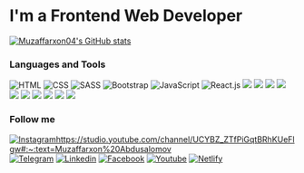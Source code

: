 # I'm a Frontend Web Developer
[![Muzaffarxon04's GitHub stats ](https://github-readme-stats.vercel.app/api?username=Muzaffarxon04&show_icons=true&theme=dark)](https://github.com/Muzaffarxon04)


### Languages and Tools

![HTML](https://img.shields.io/badge/HTML5-090909?style=for-the-badge&logo=HTML5&logoColor=E34F26) ![CSS](https://img.shields.io/badge/CSS3-090909?style=for-the-badge&logo=CSS3&logoColor=1572B6) ![SASS](https://img.shields.io/badge/SASS-090909?style=for-the-badge&logo=SASS&logoColor=1572B6) ![Bootstrap](https://img.shields.io/badge/Bootstrap-090909?style=for-the-badge&logo=Bootstrap&logoColor=E34F26) ![JavaScript](https://img.shields.io/badge/JavaScript-090909?style=for-the-badge&logo=JavaScript&logoColor=F7DF1E) ![React.js](https://img.shields.io/badge/React-090909?style=for-the-badge&logo=React&logoColor=61DAFB) 
 <img src="https://camo.githubusercontent.com/7f4931495ba3a8b88b75935ec00486ccb40d30b8d613829df0bdf86eaf2d8abb/68747470733a2f2f696d672e736869656c64732e696f2f62616467652f2d4e6f64656a732d3433383533643f7374796c653d666f722d7468652d6261646765266c6f676f3d4e6f64652e6a73266c6f676f436f6c6f723d7768697465"/>
 <img src="https://camo.githubusercontent.com/cb3c8adf7b1a07a0236bf33802aa7919a64df5dd3a12e4b7f5bff214fba480dd/68747470733a2f2f696d672e736869656c64732e696f2f62616467652f2d52454143545f484f4f4b532d3332353061383f7374796c653d666f722d7468652d6261646765266c6f676f3d5245414354266c6f676f436f6c6f723d"/>
 <img src="https://camo.githubusercontent.com/a4ca6b71d62aa6f56199242308ccb9619737bc6d78aeb0599ba5978866e72789/68747470733a2f2f696d672e736869656c64732e696f2f62616467652f2d52656163745f526f757465722d626c61636b3f7374796c653d666f722d7468652d6261646765266c6f676f3d72656163742d726f75746572266c6f676f436f6c6f723d6f72616e6765"/>
<img src="https://camo.githubusercontent.com/324ecb8e3920e6c4826b60f2afd553c8a1b6ea87782030de0eaa65bb8c8b2919/68747470733a2f2f696d672e736869656c64732e696f2f62616467652f2d4769742d4630353033323f7374796c653d666f722d7468652d6261646765266c6f676f3d676974266c6f676f436f6c6f723d7768697465"/> <img src="https://camo.githubusercontent.com/9bceb931d755afc93679b5b7fbdffd68403e3c6bb78fe29d1de662cac4be014a/68747470733a2f2f696d672e736869656c64732e696f2f62616467652f2d4769746875622d626c61636b3f7374796c653d666f722d7468652d6261646765266c6f676f3d676974687562266c6f676f436f6c6f723d7768697465"/>
<img src="https://camo.githubusercontent.com/34d9487f29365780fa14138d197a71172a0e1fb8765fcb28734dcd0770f7eba7/68747470733a2f2f696d672e736869656c64732e696f2f62616467652f2d4865726f6b752d3736344142433f7374796c653d666f722d7468652d6261646765266c6f676f3d6865726f6b75266c6f676f436f6c6f723d7768697465"/>
<img src="https://camo.githubusercontent.com/cce340a49ea69f07b55fd3481df80def1dc60ee829557922bb09a31ff5a66944/68747470733a2f2f696d672e736869656c64732e696f2f62616467652f2d504f53544d414e2d3332356461383f7374796c653d666f722d7468652d6261646765266c6f676f3d504f53544d414e266c6f676f436f6c6f723d"/>
<img src="https://camo.githubusercontent.com/1a8bcf79d7cc8766a99698d5a89567b16ae67774fe83a4ba88370f10cef1719f/68747470733a2f2f696d672e736869656c64732e696f2f62616467652f2d4e6f64656d6f6e2d626c61636b3f7374796c653d666f722d7468652d6261646765266c6f676f3d6e6f64656d6f6e266c6f676f436f6c6f723d343338353364"/> <img src="https://camo.githubusercontent.com/970d31581631576cd3f49c6fb4f75faf129373cdc208526e8f64bae88c73c152/68747470733a2f2f696d672e736869656c64732e696f2f62616467652f2d426f6f7473747261702d3433303039383f7374796c653d666f722d7468652d6261646765266c6f676f3d426f6f747374726170266c6f676f436f6c6f723d7768697465"/>
<img src="https://camo.githubusercontent.com/709e211a1661cd63e675035bcba203faaa272d057887aee138e1c2d4f634c48b/68747470733a2f2f696d672e736869656c64732e696f2f62616467652f2d4669676d612d726762283234322c2037382c203330293f7374796c653d666f722d7468652d6261646765266c6f676f3d6669676d61266c6f676f436f6c6f723d7768697465"/>
### Follow me
 
 [![Instagramhttps://studio.youtube.com/channel/UCYBZ_ZTfPiGqtBRhKUeFlgw#:~:text=Muzaffarxon%20Abdusalomov](https://img.shields.io/badge/Instagram-090909?style=for-the-badge&logo=Instagram&logoColor=#1DA1F2)](https://www.instagram.com/muzaffarxon_xoshimxonovich)  [![Telegram](https://img.shields.io/badge/Telegram-090909?style=for-the-badge&logo=Telegram&logoColor=#1DA1F2)](https://t.me/fullstack_5) [![Linkedin](https://img.shields.io/badge/Linkedin-090909?style=for-the-badge&logo=Linkedin&logoColor=#1DA1F2)](https://www.linkedin.com/in/muzaffarxon-abdusalomov-8430b021a?lipi=urn%3Ali%3Apage%3Ad_flagship3_profile_view_base_contact_details%3BGLNEgPTMSlu%2BNEirN0MvQQ%3D%3D) [![Facebook](https://img.shields.io/badge/Facebook-090909?style=for-the-badge&logo=Facebook&logoColor=#1DA1F2)](https://www.facebook.com/MuzaffarxonAbdusalomov) [![Youtube](https://img.shields.io/badge/Youtube-090909?style=for-the-badge&logo=Youtube&logoColor=FF0000)](https://studio.youtube.com/channel/UCYBZ_ZTfPiGqtBRhKUeFlgw#:~:text=Muzaffarxon%20Abdusalomov) [![Netlify](https://img.shields.io/badge/Netlify-090909?style=for-the-badge&logo=Netlify&logoColor=4287f5)](https://app.netlify.com/teams/muzaffarxon04) 
